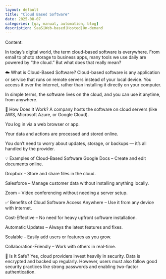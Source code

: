 ```yaml
---
layout: default
title: "Cloud Based Software"
date: 2025-08-07
categories: [qa, manual, automation, blog]
description: SaaS|Web-based|Hosted|On-demand
---
```


Content:

In today’s digital world, the term cloud-based software is everywhere. From email to photo storage to business apps, many tools we use daily are powered by “the cloud.” But what does that really mean?

☁️ What is Cloud-Based Software?
Cloud-based software is any application or service that runs on remote servers instead of your local device. You access it over the internet, rather than installing it directly on your computer.

In simple terms, the software lives on the cloud, and you can use it anytime, from anywhere.

🔧 How Does It Work?
A company hosts the software on cloud servers (like AWS, Microsoft Azure, or Google Cloud).

You log in via a web browser or app.

Your data and actions are processed and stored online.

You don’t need to worry about updates, storage, or backups — it’s all handled by the provider.

💡 Examples of Cloud-Based Software
Google Docs – Create and edit documents online.

Dropbox – Store and share files in the cloud.

Salesforce – Manage customer data without installing anything locally.

Zoom – Video conferencing without needing a server setup.

✅ Benefits of Cloud Software
Access Anywhere – Use it from any device with internet.

Cost-Effective – No need for heavy upfront software installation.

Automatic Updates – Always the latest features and fixes.

Scalable – Easily add users or features as you grow.

Collaboration-Friendly – Work with others in real-time.

🔐 Is It Safe?
Yes, cloud providers invest heavily in security. Data is encrypted and backed up regularly. However, users must also follow good security practices like strong passwords and enabling two-factor authentication.


